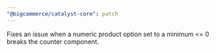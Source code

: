 ```yaml
---
"@bigcommerce/catalyst-core": patch
---
```


Fixes an issue when a numeric product option set to a minimum <= 0 breaks the counter component.
